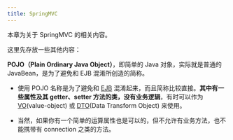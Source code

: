 ```yaml
---
title: SpringMVC
---
```


本章为关于 SpringMVC 的相关内容。

这里先存放一些其他内容：

**POJO（Plain Ordinary Java Object）**，即简单的 Java 对象，实际就是普通的 JavaBean，是为了避免和 EJB 混淆所创造的简称。

- 使用 POJO 名称是为了避免和 [EJB](https://baike.baidu.com/item/EJB) 混淆起来，而且简称比较直接。**其中有一些属性及其 getter、setter 方法的类，没有业务逻辑**，有时可以作为 [VO](https://baike.baidu.com/item/vo/23210302#viewPageContent)(value-object) 或 [DTO](https://baike.baidu.com/item/dto/16016821)(Data Transform Object) 来使用。

- 当然，如果你有一个简单的运算属性也是可以的，但不允许有业务方法，也不能携带有 connection 之类的方法。
